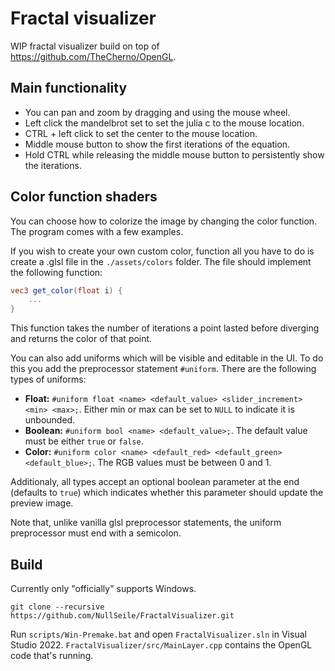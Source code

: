 # Fractal visualizer
WIP fractal visualizer build on top of https://github.com/TheCherno/OpenGL.

## Main functionality

- You can pan and zoom by dragging and using the mouse wheel.
- Left click the mandelbrot set to set the julia c to the mouse location.
- CTRL + left click to set the center to the mouse location.
- Middle mouse button to show the first iterations of the equation.
- Hold CTRL while releasing the middle mouse button to persistently show the iterations.

## Color function shaders

You can choose how to colorize the image by changing the color function. The program comes with a few examples.

If you wish to create your own custom color, function all you have to do is create a .glsl file in the `./assets/colors` folder. The file should implement the following function:

```glsl
vec3 get_color(float i) {
    ...
}
```
This function takes the number of iterations a point lasted before diverging and returns the color of that point.

You can also add uniforms which will be visible and editable in the UI. To do this you add the preprocessor statement `#uniform`. There are the following types of uniforms:

- **Float:** `#uniform float <name> <default_value> <slider_increment> <min> <max>;`. Either min or max can be set to `NULL` to indicate it is unbounded.
- **Boolean:** `#uniform bool <name> <default_value>;`. The default value must be either `true` or `false`.
- **Color:** `#uniform color <name> <default_red> <default_green> <default_blue>;`. The RGB values must be between 0 and 1.

Additionaly, all types accept an optional boolean parameter at the end (defaults to `true`) which indicates whether this parameter should update the preview image.

Note that, unlike vanilla glsl preprocessor statements, the uniform preprocessor must end with a semicolon.

## Build

Currently only "officially" supports Windows.

```
git clone --recursive https://github.com/NullSeile/FractalVisualizer.git
```

Run `scripts/Win-Premake.bat` and open `FractalVisualizer.sln` in Visual Studio 2022. `FractalVisualizer/src/MainLayer.cpp` contains the OpenGL code that's running.
